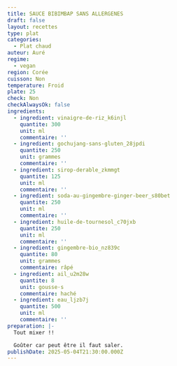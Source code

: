 ```yaml
---
title: SAUCE BIBIMBAP SANS ALLERGENES
draft: false
layout: recettes
type: plat
categories:
  - Plat chaud
auteur: Auré
regime:
  - vegan
region: Corée
cuisson: Non
temperature: Froid
plate: 25
check: Non
checkAlwaysOk: false
ingredients:
  - ingredient: vinaigre-de-riz_k6injl
    quantite: 300
    unit: ml
    commentaire: ''
  - ingredient: gochujang-sans-gluten_28jpdi
    quantite: 250
    unit: grammes
    commentaire: ''
  - ingredient: sirop-derable_zkmmgt
    quantite: 125
    unit: ml
    commentaire: ''
  - ingredient: soda-au-gingembre-ginger-beer_s80bet
    quantite: 250
    unit: ml
    commentaire: ''
  - ingredient: huile-de-tournesol_c70jxb
    quantite: 250
    unit: ml
    commentaire: ''
  - ingredient: gingembre-bio_nz839c
    quantite: 80
    unit: grammes
    commentaire: râpé
  - ingredient: ail_u2m28w
    quantite: 8
    unit: gousse·s
    commentaire: haché
  - ingredient: eau_ljzb7j
    quantite: 500
    unit: ml
    commentaire: ''
preparation: |-
  Tout mixer !!

  Goûter car peut être il faut saler.
publishDate: 2025-05-04T21:30:00.000Z
---
```

